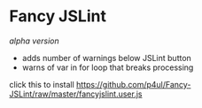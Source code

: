 # Fancy JSLint #
_alpha version_
 * adds number of warnings below JSLint button
 * warns of var in for loop that breaks processing

click this to install https://github.com/p4ul/Fancy-JSLint/raw/master/fancyjslint.user.js

